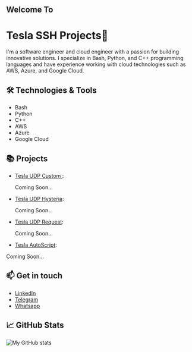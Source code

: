 ## Welcome To 
# Tesla SSH Projects👋

I'm a software engineer and cloud engineer with a passion for building innovative solutions. I specialize in Bash, Python, and C++ programming languages and have experience working with cloud technologies such as AWS, Azure, and Google Cloud.

## 🛠️ Technologies & Tools

- Bash 
- Python
- C++
- AWS
- Azure
- Google Cloud

## 📚 Projects

- [Tesla UDP Custom ](https://github.com/username/project1):
  
  Coming Soon...
  
- [Tesla UDP Hysteria](https://github.com/username/project2):
  
  Coming Soon...
  
- [Tesla UDP Request](https://github.com/username/project3):
  
  Coming Soon...
 
- [Tesla AutoScript](https://github.com/username/project3):
  
 Coming Soon...

## 📫 Get in touch

- [LinkedIn](https://www.linkedin.com/in/your-linkedin-profile)
- [Telegram](https://t.me/teslassh)
- [Whatsapp](wa.me/+256762912113)

## 📈 GitHub Stats

![My GitHub stats](https://github-readme-stats.vercel.app/api?username=teslassh&show_icons=true&theme=radical)

